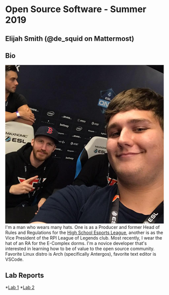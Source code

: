 # Open Source Software - Summer 2019
## Elijah Smith (@de_squid on Mattermost)

## Bio
![me_irl](images/lab-01/me.jpg)
I'm a man who wears many hats. One is as a Producer and former Head of Rules and Regulations for the [High School Esports League](https://hsel.org/), another is as the Vice President of the RPI League of Legends club. Most recently, I wear the hat of an RA for the E-Complex dorms. I'm a novice developer that's interested in learning how to be of value to the open source community. Favorite Linux distro is Arch (specifically Antergos), favorite text editor is VSCode.



## Lab Reports
*[Lab 1](labs/lab-01/report.md)
*[Lab 2](https://github.com/SquidThePrinter/lab2part1/)
